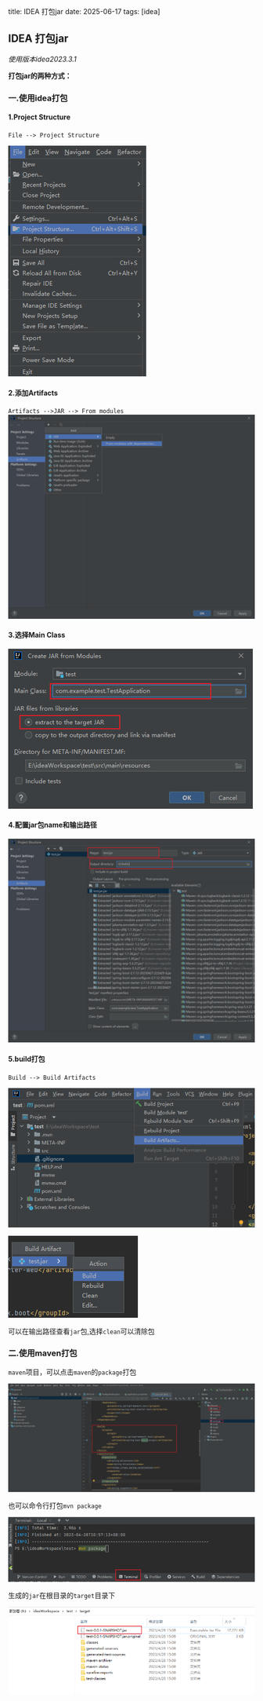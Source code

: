 title: IDEA 打包jar
date: 2025-06-17
tags: [idea]

## IDEA 打包jar

*使用版本idea2023.3.1*

**打包jar的两种方式：**

### 一.使用idea打包

#### 1.Project Structure

`File --> Project Structure`

![image-20230428140500802](image-20230428140500802.png)

#### 2.添加Artifacts

`Artifacts -->JAR --> From modules`![image-20230428140642304](image-20230428140642304.png)

####  3.选择Main  Class

![image-20230428141058519](image-20230428141058519.png)

#### 4.配置jar包name和输出路径

![image-20230428141304254](image-20230428141304254.png)

#### 5.build打包

`Build --> Build Artifacts`

![image-20230428141602740](image-20230428141602740.png)

![image-20230428141537932](image-20230428141537932.png)

可以在输出路径查看`jar`包,选择`clean`可以清除包

### 二.使用maven打包

`maven`项目，可以点击`maven`的`package`打包

![image-20230428151034231](image-20230428151034231.png)

也可以命令行打包`mvn package`

![image-20230428151318067](image-20230428151318067.png)

生成的`jar`在根目录的`target`目录下

![image-20230428151436249](image-20230428151436249.png)

